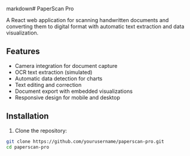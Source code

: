 markdown# PaperScan Pro

A React web application for scanning handwritten documents and converting them to digital format with automatic text extraction and data visualization.

## Features

- Camera integration for document capture
- OCR text extraction (simulated)
- Automatic data detection for charts
- Text editing and correction
- Document export with embedded visualizations
- Responsive design for mobile and desktop

## Installation

1. Clone the repository:
```bash
git clone https://github.com/yourusername/paperscan-pro.git
cd paperscan-pro
